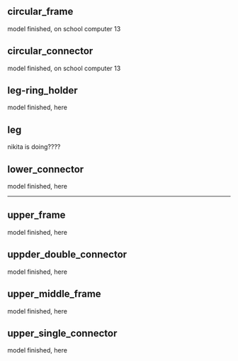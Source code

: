 ## circular_frame
model finished, on school computer 13

## circular_connector
model finished, on school computer 13

## leg-ring_holder
model finished, here

## leg
nikita is doing????

## lower_connector
model finished, here

---

## upper_frame
model finished, here

## uppder_double_connector
model finished, here

## upper_middle_frame
model finished, here

## upper_single_connector
model finished, here
